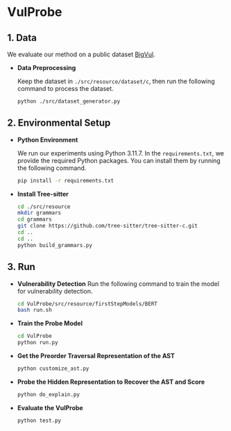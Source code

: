 # VulProbe

## 1. Data

We evaluate our method on a public dataset [BigVul](https://github.com/ZeoVan/MSR_20_Code_vulnerability_CSV_Dataset).

- **Data Preprocessing**
 
  Keep the dataset in `./src/resource/dataset/c`, then run the following command to process the dataset.
  ```bash
  python ./src/dataset_generator.py
  ```
  
## 2. Environmental Setup

- **Python Environment**
  
  We run our experiments using Python 3.11.7. In the `requirements.txt`, we provide the required Python packages. You can install them by running the following command.
  ```bash
  pip install -r requirements.txt
  ```

- **Install Tree-sitter**
  ```bash
  cd ./src/resource
  mkdir grammars
  cd grammars
  git clone https://github.com/tree-sitter/tree-sitter-c.git
  cd ..
  cd ..
  python build_grammars.py
  ``` 

## 3. Run
- **Vulnerability Detection**
  Run the following command to train the model for vulnerability detection.
  ```bash
  cd VulProbe/src/resource/firstStepModels/BERT
  bash run.sh
  ```

- **Train the Probe Model**
  ```bash
  cd VulProbe
  python run.py
  ```

- **Get the Preorder Traversal Representation of the AST**
  ```bash
  python customize_ast.py
  ```

- **Probe the Hidden Representation to Recover the AST and Score**
  ```bash
  python do_explain.py
  ```

- **Evaluate the VulProbe**
  ```bash
  python test.py
  ```
